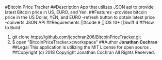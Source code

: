 #Bitcoin Price Tracker
##Description
App that utilizes JSON api to provide latest Bitcoin price in US, EURO, and Yen.
##Features
-provides bitcoin price in the US Dollar, YEN, and EURO
-refresh button to obtain latest price
-converts JSON API
##Requirements
[]Xcode 9
[]iOS 10+
[]Swift 4
##How to Build
1) git clone https://github.com/jcochran206/BitcoinPriceTracker.git
2) $ open "BitcoinPriceTracker.xcworkspace"
##Author
**Jonathan Cochran**
##Legal
This application is utilizing the MIT License for open source .
##Copyright (c) 2018 Copyright Jonathan Cochran All Rights Reserved.
